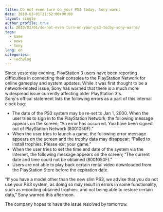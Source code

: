 ```yaml
---
title: Do not even turn on your PS3 today, Sony warns
date: 2010-03-01T21:52:00+00:00
layout: single
author_profile: true
url: 2010/03/01/do-not-even-turn-on-your-ps3-today-sony-warns/
tags:
  - Game
  - news
  - Sony
lang: en
categories: 
  - TechBlog
---
```

Since yesterday evening, PlayStation 3 users have been reporting difficulties in connecting their consoles to the PlayStation Network for online gameplay and system updates. While it was first thought to be a network-related issue, Sony has warned that there is a much more widespread issue currently affecting older PlayStation 3's.  
Sony's offical statement lists the following errors as a part of this internal clock bug:

  * The date of the PS3 system may be re-set to Jan 1, 2000. When the user tries to sign in to the PlayStation Network, the following message appears on the screen; “An error has occurred. You have been signed out of PlayStation Network (8001050F).”
  * When the user tries to launch a game, the following error message appears on the screen and the trophy data may disappear; “Failed to install trophies. Please exit your game.”
  * When the user tries to set the time and date of the system via the Internet, the following message appears on the screen; “The current date and time could not be obtained (8001050F).”
  * Users are not able to play back certain rental video downloaded from the PlayStation Store before the expiration date.

“If you have a model other than the new slim PS3, we advise that you do not use your PS3 system, as doing so may result in errors in some functionality, such as recording obtained trophies, and not being able to restore certain data,” Sony warned this afternoon.

The company hopes to have the issue resolved by tomorrow.
